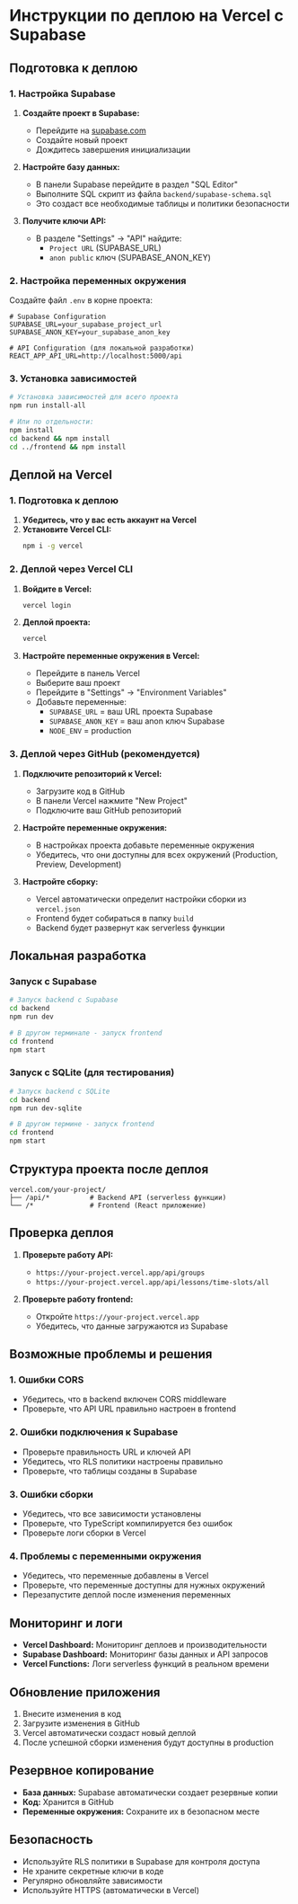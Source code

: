 # Инструкции по деплою на Vercel с Supabase

## Подготовка к деплою

### 1. Настройка Supabase

1. **Создайте проект в Supabase:**
   - Перейдите на [supabase.com](https://supabase.com)
   - Создайте новый проект
   - Дождитесь завершения инициализации

2. **Настройте базу данных:**
   - В панели Supabase перейдите в раздел "SQL Editor"
   - Выполните SQL скрипт из файла `backend/supabase-schema.sql`
   - Это создаст все необходимые таблицы и политики безопасности

3. **Получите ключи API:**
   - В разделе "Settings" → "API" найдите:
     - `Project URL` (SUPABASE_URL)
     - `anon public` ключ (SUPABASE_ANON_KEY)

### 2. Настройка переменных окружения

Создайте файл `.env` в корне проекта:

```env
# Supabase Configuration
SUPABASE_URL=your_supabase_project_url
SUPABASE_ANON_KEY=your_supabase_anon_key

# API Configuration (для локальной разработки)
REACT_APP_API_URL=http://localhost:5000/api
```

### 3. Установка зависимостей

```bash
# Установка зависимостей для всего проекта
npm run install-all

# Или по отдельности:
npm install
cd backend && npm install
cd ../frontend && npm install
```

## Деплой на Vercel

### 1. Подготовка к деплою

1. **Убедитесь, что у вас есть аккаунт на Vercel**
2. **Установите Vercel CLI:**
   ```bash
   npm i -g vercel
   ```

### 2. Деплой через Vercel CLI

1. **Войдите в Vercel:**
   ```bash
   vercel login
   ```

2. **Деплой проекта:**
   ```bash
   vercel
   ```

3. **Настройте переменные окружения в Vercel:**
   - Перейдите в панель Vercel
   - Выберите ваш проект
   - Перейдите в "Settings" → "Environment Variables"
   - Добавьте переменные:
     - `SUPABASE_URL` = ваш URL проекта Supabase
     - `SUPABASE_ANON_KEY` = ваш anon ключ Supabase
     - `NODE_ENV` = production

### 3. Деплой через GitHub (рекомендуется)

1. **Подключите репозиторий к Vercel:**
   - Загрузите код в GitHub
   - В панели Vercel нажмите "New Project"
   - Подключите ваш GitHub репозиторий

2. **Настройте переменные окружения:**
   - В настройках проекта добавьте переменные окружения
   - Убедитесь, что они доступны для всех окружений (Production, Preview, Development)

3. **Настройте сборку:**
   - Vercel автоматически определит настройки сборки из `vercel.json`
   - Frontend будет собираться в папку `build`
   - Backend будет развернут как serverless функции

## Локальная разработка

### Запуск с Supabase

```bash
# Запуск backend с Supabase
cd backend
npm run dev

# В другом терминале - запуск frontend
cd frontend
npm start
```

### Запуск с SQLite (для тестирования)

```bash
# Запуск backend с SQLite
cd backend
npm run dev-sqlite

# В другом термине - запуск frontend
cd frontend
npm start
```

## Структура проекта после деплоя

```
vercel.com/your-project/
├── /api/*          # Backend API (serverless функции)
└── /*              # Frontend (React приложение)
```

## Проверка деплоя

1. **Проверьте работу API:**
   - `https://your-project.vercel.app/api/groups`
   - `https://your-project.vercel.app/api/lessons/time-slots/all`

2. **Проверьте работу frontend:**
   - Откройте `https://your-project.vercel.app`
   - Убедитесь, что данные загружаются из Supabase

## Возможные проблемы и решения

### 1. Ошибки CORS
- Убедитесь, что в backend включен CORS middleware
- Проверьте, что API URL правильно настроен в frontend

### 2. Ошибки подключения к Supabase
- Проверьте правильность URL и ключей API
- Убедитесь, что RLS политики настроены правильно
- Проверьте, что таблицы созданы в Supabase

### 3. Ошибки сборки
- Убедитесь, что все зависимости установлены
- Проверьте, что TypeScript компилируется без ошибок
- Проверьте логи сборки в Vercel

### 4. Проблемы с переменными окружения
- Убедитесь, что переменные добавлены в Vercel
- Проверьте, что переменные доступны для нужных окружений
- Перезапустите деплой после изменения переменных

## Мониторинг и логи

- **Vercel Dashboard:** Мониторинг деплоев и производительности
- **Supabase Dashboard:** Мониторинг базы данных и API запросов
- **Vercel Functions:** Логи serverless функций в реальном времени

## Обновление приложения

1. Внесите изменения в код
2. Загрузите изменения в GitHub
3. Vercel автоматически создаст новый деплой
4. После успешной сборки изменения будут доступны в production

## Резервное копирование

- **База данных:** Supabase автоматически создает резервные копии
- **Код:** Хранится в GitHub
- **Переменные окружения:** Сохраните их в безопасном месте

## Безопасность

- Используйте RLS политики в Supabase для контроля доступа
- Не храните секретные ключи в коде
- Регулярно обновляйте зависимости
- Используйте HTTPS (автоматически в Vercel)
